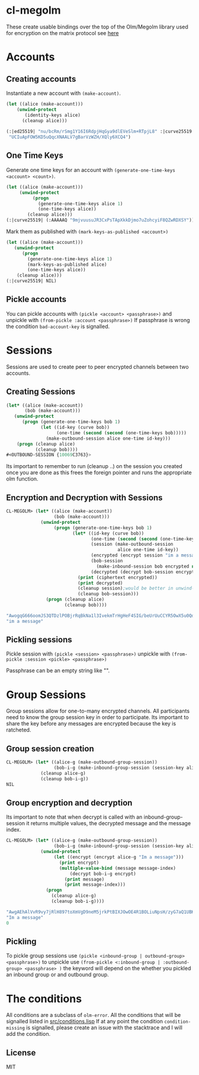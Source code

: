 # cl-megolm
These create usable bindings over the top of the Olm/Megolm library used for encryption on the matrix protocol see [here](https://gitlab.matrix.org/matrix-org/olm/-/tree/master/)

# Accounts

## Creating accounts

Instantiate a new account with `(make-account)`.

```lisp
(let ((alice (make-account)))
    (unwind-protect 
       (identity-keys alice)
      (cleanup alice)))
               
(:|ed25519| "nu/bcRm/rSmg1Y16I6RdpjHqGya9dlEVeSlm+RTpjL8" :|curve25519|
 "UCIuApFOW5KD5uQqcXNAALV7gBarVzWZH/XQly6XCQ4")
```
## One Time Keys
Generate one time keys for an account with `(generate-one-time-keys <account> <count>)`.

```lisp
(let ((alice (make-account)))
     (unwind-protect
          (progn 
            (generate-one-time-keys alice 1)
            (one-time-keys alice))
        (cleanup alice)))
(:|curve25519| (:AAAAAQ "9mjvuusuJR3CxPsTApXkkDjmo7uZohcyiF8QZwRDXSY"))
```

Mark them as published with `(mark-keys-as-published <account>)`
```lisp
(let ((alice (make-account)))
   (unwind-protect
      (progn 
        (generate-one-time-keys alice 1)
        (mark-keys-as-published alice)
        (one-time-keys alice))
    (cleanup alice)))
(:|curve25519| NIL)
```
## Pickle accounts
You can pickle accounts with `(pickle <account> <passphrase>)` and unpickle with `(from-pickle :account <passphrase>)` If passphrase is wrong the condition `bad-account-key` is signalled.

# Sessions
Sessions are used to create peer to peer encrypted channels between two accounts.

## Creating Sessions

```lisp
(let* ((alice (make-account))
       (bob (make-account)))
   (unwind-protect
      (progn (generate-one-time-keys bob 1)
             (let ((id-key (curve bob))
                   (one-time (second (second (one-time-keys bob)))))
               (make-outbound-session alice one-time id-key)))
    (progn (cleanup alice)
           (cleanup bob))))
#<OUTBOUND-SESSION {10069C3763}>
```
Its important to remember to run (cleanup ..) on the session you created once you
are done as this frees the foreign pointer and runs the appropriate olm function.

## Encryption and Decryption with Sessions
```lisp
CL-MEGOLM> (let* ((alice (make-account))
                  (bob (make-account)))
             (unwind-protect
                  (progn (generate-one-time-keys bob 1)
                         (let* ((id-key (curve bob))
                                (one-time (second (second (one-time-keys bob))))
                                (session (make-outbound-session
                                          alice one-time id-key))
                                (encrypted (encrypt session "im a message"))
                                (bob-session
                                  (make-inbound-session bob encrypted nil))
                                (decrypted (decrypt bob-session encrypted)))
                           (print (ciphertext encrypted))
                           (print decrypted)
                           (cleanup session);would be better in unwind-protect
                           (cleanup bob-session)))
               (progn (cleanup alice)
                      (cleanup bob))))

"AwogqG666oomJS3QTDzlPOBjrRqBkNa1l3IvekmTrHgHeF4SIG/beUrUuCCYR5OwX5u0QdJpnR8lnQBpfAODx4/fkQB6GiAjSwCQ9FTABplH+1RxPEcYGMrbqPeLMzTvdgYJTedPIiI/Awog2c5GHjNKlFLBh6yAJu5EFAs+Jo75BFZwUkRT68lvN2MQACIQcoDAnBDFfE1C6e8PeyDMIQf7UhYDYS+y" 
"im a message"
```
## Pickling sessions
Pickle session with `(pickle <session> <passphrase>)` unpickle with `(from-pickle :session <pickle> <passphrase>)`

Passphrase can be an empty string like "".

# Group Sessions

Group sessions allow for one-to-many encrypted channels. All participants need to know the group session key in order to participate. Its important to share the key before any messages are encrypted because the key is ratcheted.

## Group session creation

```lisp
CL-MEGOLM> (let* ((alice-g (make-outbound-group-session))
                  (bob-i-g (make-inbound-group-session (session-key alice-g))))
             (cleanup alice-g)
             (cleanup bob-i-g))
NIL
```

## Group encryption and decryption
Its important to note that when decrypt is called with an inbound-group-session
it returns multiple values, the decrypted message and the message index.
```lisp
CL-MEGOLM> (let* ((alice-g (make-outbound-group-session))
                  (bob-i-g (make-inbound-group-session (session-key alice-g))))
             (unwind-protect
                  (let ((encrypt (encrypt alice-g "Im a message")))
                    (print encrypt)
                    (multiple-value-bind (message message-index)
                        (decrypt bob-i-g encrypt)
                      (print message)
                      (print message-index)))
               (progn 
                 (cleanup alice-g)
                 (cleanup bob-i-g))))

"AwgAEhAlVvR9vy7jRlH897toXmVgD9neM5jrkPtBIXJOwOE4R1BOLiuNpsH/zyG7aQ1UBKzXHUFHwiXgHVBjQDHnjAWJ8VzfQUSqOymBH7u+ZVB4qMQqg1XBiGEJ" 
"Im a message" 
0 
```

## Pickling
To pickle group sessions use `(pickle <inbound-group | outbound-group> <passphrase>)` to unpickle
use `(from-pickle <:inbound-group | :outbound-group> <passphrase> )` the keyword will depend on the whether you pickled an inbound group or and outbound group.




# The conditions

All conditions are a subclass of `olm-error`. All the conditions
that will be signalled listed in [src/conditions.lisp](https://github.com/K1D77A/cl-megolm/blob/master/src/conditions.lisp)
If at any point the condition `condition-missing` is signalled, please create an
issue with the stacktrace and I will add the condition.





## License

MIT
